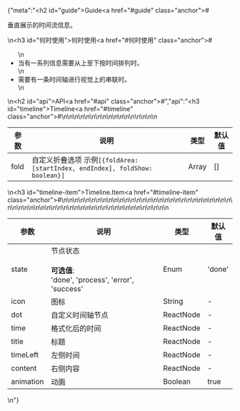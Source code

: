 {"meta":"<h2 id=\"guide\">Guide<a href=\"#guide\" class=\"anchor\">#</a></h2><p>&#x5782;&#x76F4;&#x5C55;&#x793A;&#x7684;&#x65F6;&#x95F4;&#x6D41;&#x4FE1;&#x606F;&#x3002;</p>\n<h3 id=\"&#x4F55;&#x65F6;&#x4F7F;&#x7528;\">&#x4F55;&#x65F6;&#x4F7F;&#x7528;<a href=\"#&#x4F55;&#x65F6;&#x4F7F;&#x7528;\" class=\"anchor\">#</a></h3><ul>\n<li>&#x5F53;&#x6709;&#x4E00;&#x7CFB;&#x5217;&#x4FE1;&#x606F;&#x9700;&#x8981;&#x4ECE;&#x4E0A;&#x81F3;&#x4E0B;&#x6309;&#x65F6;&#x95F4;&#x6392;&#x5217;&#x65F6;&#x3002;</li>\n<li>&#x9700;&#x8981;&#x6709;&#x4E00;&#x6761;&#x65F6;&#x95F4;&#x8F74;&#x8FDB;&#x884C;&#x89C6;&#x89C9;&#x4E0A;&#x7684;&#x4E32;&#x8054;&#x65F6;&#x3002;</li>\n</ul>\n<h2 id=\"api\">API<a href=\"#api\" class=\"anchor\">#</a></h2>","api":"<h3 id=\"timeline\">Timeline<a href=\"#timeline\" class=\"anchor\">#</a></h3><table>\n<thead>\n<tr>\n<th>&#x53C2;&#x6570;</th>\n<th>&#x8BF4;&#x660E;</th>\n<th>&#x7C7B;&#x578B;</th>\n<th>&#x9ED8;&#x8BA4;&#x503C;</th>\n</tr>\n</thead>\n<tbody>\n<tr>\n<td>fold</td>\n<td>&#x81EA;&#x5B9A;&#x4E49;&#x6298;&#x53E0;&#x9009;&#x9879; &#x793A;&#x4F8B;<code>[{foldArea: [startIndex, endIndex], foldShow: boolean}]</code></td>\n<td>Array</td>\n<td>[]</td>\n</tr>\n</tbody>\n</table>\n<h3 id=\"timeline-item\">Timeline.Item<a href=\"#timeline-item\" class=\"anchor\">#</a></h3><table>\n<thead>\n<tr>\n<th>&#x53C2;&#x6570;</th>\n<th>&#x8BF4;&#x660E;</th>\n<th>&#x7C7B;&#x578B;</th>\n<th>&#x9ED8;&#x8BA4;&#x503C;</th>\n</tr>\n</thead>\n<tbody>\n<tr>\n<td>state</td>\n<td>&#x8282;&#x70B9;&#x72B6;&#x6001;<br><br><strong>&#x53EF;&#x9009;&#x503C;</strong>:<br>&apos;done&apos;, &apos;process&apos;, &apos;error&apos;, &apos;success&apos;</td>\n<td>Enum</td>\n<td>&apos;done&apos;</td>\n</tr>\n<tr>\n<td>icon</td>\n<td>&#x56FE;&#x6807;</td>\n<td>String</td>\n<td>-</td>\n</tr>\n<tr>\n<td>dot</td>\n<td>&#x81EA;&#x5B9A;&#x4E49;&#x65F6;&#x95F4;&#x8F74;&#x8282;&#x70B9;</td>\n<td>ReactNode</td>\n<td>-</td>\n</tr>\n<tr>\n<td>time</td>\n<td>&#x683C;&#x5F0F;&#x5316;&#x540E;&#x7684;&#x65F6;&#x95F4;</td>\n<td>ReactNode</td>\n<td>-</td>\n</tr>\n<tr>\n<td>title</td>\n<td>&#x6807;&#x9898;</td>\n<td>ReactNode</td>\n<td>-</td>\n</tr>\n<tr>\n<td>timeLeft</td>\n<td>&#x5DE6;&#x4FA7;&#x65F6;&#x95F4;</td>\n<td>ReactNode</td>\n<td>-</td>\n</tr>\n<tr>\n<td>content</td>\n<td>&#x53F3;&#x4FA7;&#x5185;&#x5BB9;</td>\n<td>ReactNode</td>\n<td>-</td>\n</tr>\n<tr>\n<td>animation</td>\n<td>&#x52A8;&#x753B;</td>\n<td>Boolean</td>\n<td>true</td>\n</tr>\n</tbody>\n</table>\n"}